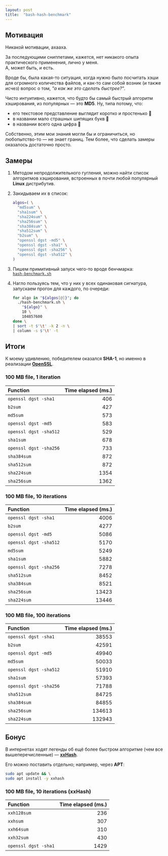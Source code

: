 ```yaml
---
layout: post
title:  "bash-hash-benchmark"
---
```


## Мотивация

Никакой мотивации, ахааха.

За последующими сниппетами, кажется, нет никакого опыта практического применения, лично у меня.<br />
А, может быть, и есть.

Вроде бы, была какая-то ситуация, когда нужно было посчитать хэши для огромного количества файлов, и как-то сам собой возник (и также исчез) вопрос о том, _"а как же это сделать быстрее?"_.

Чисто интуитивно, кажется, что будто бы самый быстрый алгоритм хэширования, из популярных — это **MD5**. Ну, типа потому, что:

* его текстовое представление выглядит коротко и простенько 🤡
* в названии мало страшных шипящих букв 🤡
* в названии всего одна цифра 🤡

Собственно, этим мои знания могли бы и ограничиться, но любопытство-то — не знает границ. Тем более, что сделать замеры оказалось достаточно просто.

## Замеры

1. Методом непродолжительного гугления, можно найти список алгоритмов хэширования, встроенных в почти любой популярный **Linux** дистрибутив.
2. Закидываем их в список:

   ```bash
   algos=( \
     "md5sum" \
     "sha1sum" \
     "sha224sum" \
     "sha256sum" \
     "sha384sum" \
     "sha512sum" \
     "b2sum" \
     "openssl dgst -md5" \
     "openssl dgst -sha1" \
     "openssl dgst -sha256" \
     "openssl dgst -sha512" \
   )
   ```

3. Пишем примитивный запуск чего-то вроде бенчмарка:<br />[`hash-benchmark.sh`](https://github.com/Danand/bash-hash-benchmark/blob/main/hash-benchmark.sh)
4. Нагло пользуясь тем, что у них у всех одинаковая сигнатура, запускаем прогон для каждого, по очереди:

   ```bash
   for algo in "${algos[@]}"; do
     ./hash-benchmark.sh \
       "${algo}" \
       10 \
       104857600
   done \
   | sort -t $'\t' -k 2 -n \
   | column -s $'\t' -t
   ```

## Итоги

К моему удивлению, победителем оказался **SHA-1**, но именно в реализации [**OpenSSL**](https://www.openssl.org/).

### 100 MB file, 1 iteration

| Function | Time elapsed (ms.) |
|:--------|--------:|
| `openssl dgst -sha1` | 406 |
| `b2sum` | 427 |
| `md5sum`| 573 |
| `openssl dgst -md5` | 583 |
| `openssl dgst -sha512` | 529 |
| `sha1sum` | 678 |
| `openssl dgst -sha256` | 733 |
| `sha384sum` | 872 |
| `sha512sum` | 872 |
| `sha224sum` | 1354 |
| `sha256sum` | 1362 |

### 100 MB file, 10 iterations

| Function | Time elapsed (ms.) |
|:--------|--------:|
| `openssl dgst -sha1` | 4006 |
| `b2sum` | 4277 |
| `openssl dgst -md5` | 5086 |
| `openssl dgst -sha512` | 5170 |
| `md5sum` | 5249 |
| `sha1sum` | 5882 |
| `openssl dgst -sha256` | 7278 |
| `sha512sum` | 8452 |
| `sha384sum` | 8521 |
| `sha256sum` | 13423 |
| `sha224sum` | 13446 |

### 100 MB file, 100 iterations

| Function | Time elapsed (ms.) |
|:--------|--------:|
| `openssl dgst -sha1` | 38553 |
| `b2sum` | 42591 |
| `openssl dgst -md5` | 49940 |
| `md5sum` | 50033 |
| `openssl dgst -sha512` | 51910 |
| `sha1sum` | 57393 |
| `openssl dgst -sha256` | 71788 |
| `sha512sum` | 84725 |
| `sha384sum` | 84855 |
| `sha256sum` | 134613 |
| `sha224sum` | 132943 |

## Бонус

В интернетах ходят легенды об ещё более быстром алгоритме (чем все вышеперечисленные) — [**xxHash**](https://github.com/Cyan4973/xxHash).

Его можно поставить отдельно; например, через **APT**:

```bash
sudo apt update && \
sudo apt install -y xxhash
```

### 100 MB file, 10 iterations (**xxHash**)

| Function | Time elapsed (ms.) |
|:--------|--------:|
| `xxh128sum` | 236 |
| `xxhsum` | 307 |
| `xxh64sum` | 310 |
| `xxh32sum` | 430 |
| `openssl dgst -sha1` | 1429 |
